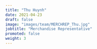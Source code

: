 ```yaml
---
title: "Thu Huynh"
date: 2021-04-23
draft: false
image: "images/team/MERCHREP_Thu.jpg"
jobtitle: "Merchandise Representative"
promoted: false
weight: 3
---
```

